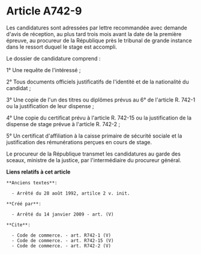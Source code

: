 # Article A742-9

Les candidatures sont adressées par lettre recommandée avec demande d'avis de réception, au plus tard trois mois avant la
date de la première épreuve, au procureur de la République près le tribunal de grande instance dans le ressort duquel le
stage est accompli. 

Le dossier de candidature comprend : 

1° Une requête de l'intéressé ; 

2° Tous documents officiels justificatifs de l'identité et de la nationalité du candidat ; 

3° Une copie de l'un des titres ou diplômes prévus au 6° de l'article R. 742-1 ou la justification de leur dispense ;

4° Une copie du certificat prévu à l'article R. 742-15 ou la justification de la dispense de stage prévue à l'article R.
742-2 ; 

5° Un certificat d'affiliation à la caisse primaire de sécurité sociale et la justification des rémunérations perçues en
cours de stage. 

Le procureur de la République transmet les candidatures au garde des sceaux, ministre de la justice, par l'intermédiaire du
procureur général.

**Liens relatifs à cet article**

	**Anciens textes**:

	  - Arrêté du 28 août 1992, artilce 2 v. init.

	**Créé par**:

	  - Arrêté du 14 janvier 2009 - art. (V)

	**Cite**:

	  - Code de commerce. - art. R742-1 (V)
	  - Code de commerce. - art. R742-15 (V)
	  - Code de commerce. - art. R742-2 (V)
